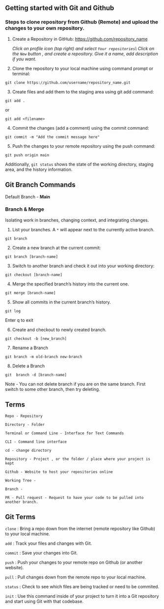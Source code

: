 ## Getting started with Git and Github

### Steps to clone repository from Github (Remote) and upload the changes to your own repository.

1. Create a Repository in GitHub: https://github.com/repository_name

   _Click on profile icon (top right) and select `Your repositories`\ Click on the `New` button , and create a repository. Give it a name, add description if you want._

2. Clone the repository to your local machine using command prompt or terminal:

```
git clone https://github.com/username/repository_name.git
```

3. Create files and add them to the staging area using git add command:

```
git add .
```

or

```
git add <filename>
```

4. Commit the changes (add a comment) using the commit command:

```
git commit -m "Add the commit message here"
```

5. Push the changes to your remote repository using the push command:

```
git push origin main
```

Additionally, `git status` shows the state of the working directory, staging area, and the history information.

## Git Branch Commands

Default Branch - **Main**

### Branch & Merge

Isolating work in branches, changing context, and integrating changes.

1. List your branches. A `*` will appear next to the currently active branch.

```
git branch
```

2. Create a new branch at the current commit:

```
git branch [branch-name]
```

3. Switch to another branch and check it out into your working directory:

```
git checkout [branch-name]
```

4. Merge the specified branch’s history into the current one.

```
git merge [branch-name]
```

5. Show all commits in the current branch’s history.

```
git log
```

Enter q to exit

6. Create and checkout to newly created branch.

```
git checkout -b [new_branch]
```

7. Rename a Branch

```
git branch -m old-branch new-branch
```

8. Delete a Branch

```
git  branch -d [branch-name]
```

Note - You can not delete branch if you are on the same branch. First switch to some other branch, then try deleting.

## Terms

```
Repo - Repository

Directory - Folder

Terminal or Command Line - Interface for Text Commands

CLI - Command line interface

cd - change directory

Repository - Project , or the folder / place where your project is kept

Github - Website to host your repositories online

Working Tree -

Branch -

PR - Pull request - Request to have your code to be pulled into another branch.
```

## Git Terms

`clone` : Bring a repo down from the internet (remote repository like Github) to your local machine.

`add` : Track your files and changes with Git.

`commit` : Save your changes into Git.

`push` : Push your changes to your remote repo on Github (or another website).

`pull` : Pull changes down from the remote repo to your local machine.

`status` : Check to see which files are being tracked or need to be commited.

`init` : Use this command inside of your project to turn it into a Git repository and start using Git with that codebase.
